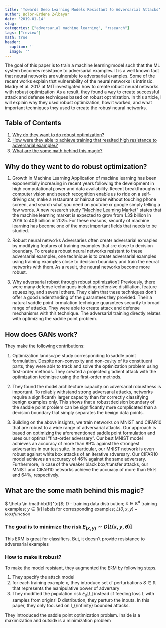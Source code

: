 ```yaml
---
title: 'Towards Deep Learning Models Resistant to Adversarial Attacks'
author: Bolor-Erdene Zolbayar
date: '2019-01-14'
slug:
categories: ["adversarial machine learning", "research"]
tags: ["review"]
math: true
header:
  caption: ''
  image: ''
---
```


The goal of this paper is to train a machine learning model such that the ML system becomes resistance to adversarial examples. It is a well known fact that neural networks are vulnerable to adversarial examples. Some of the recent works explain that vulnerability of the neural networks is intrinsic. Madry et al. 2017 at MIT investigated how to create robust neural networks with robust optimization. As a result, they found a way to create successful attack and defense techniques based on robust optimization. In this article, I will explain why they used robust optimization, how it worked, and what important techniques they used to create the robust neural networks.

## Table of Contents

1. [Why do they want to do robust optimization?](#why)
2. [How were they able to achieve training that resulted high resistance to adversarial examples?](#how)
3. [What are the some math behind this magic?](#what)

## Why do they want to do robust optimization? <a id="why"></a>

1. Growth in Machine Learning
Application of machine learning has been exponentially increasing in recent years following the development in high computational power and data availability. Recent breakthroughs in computer vision and speech recognition enable us to ride on a self-driving car, make a restaurant or haircut order without touching phone screen, and  search what you need on youtube or google simply telling a few words. A new research study ["Machine Learning Market"](https://www.marketwatch.com/press-release/global-machine-learning-market-2018-expected-to-reach-3998-billion-by-2025-and-research-analysis-done-by-technologies-types-2018-08-20) states that the machine learning market is expected to grow from 1.3$ billion in 2016 to 40$ billion in 2025. For these reasons, security of machine learning has become one of the most important fields that needs to be studied.

2. Robust neural networks 
Adversaries often create adversarial exmaples by modifying features of training examples that are close to decision boundary. To create a robust neural networks resistant to these adversarial examples, one technique is to create adversarial examples using training examples close to decision boundary and train the neural networks with them. As a result, the neural networks become more robust. 

3. Why adversarial robust through robust optimization?
Previously, there were many defense techniques including defensive distillation, feature squeezing, and several others. They claim that these techniques don't offer a good understanding of the guarantees they provided. Their a natural saddle point formulation technique guarantees security to broad range of attacks. They were able to create attack and defense mechanisms with this technique. The adversarial training directly relates with optimizing the saddle point problem.  


## How does GANs work? <a id="how"></a>

They make the following contributions:

1. Optimization landscape study corresponding to saddle point formulation. Despite non-convexity and non-cavity of its constituent parts, they were able to track and solve the optimization problem using first-order methods. They created a projected gradient attack with the optimization technique using the first-order methods. 

2. They found the model architecture capacity on adversarial robustness is important. To reliably withstand strong adversarial attacks, networks
require a significantly larger capacity than for correctly classifying benign examples only. This shows that a robust decision boundary of the saddle point problem can be significantly more complicated than a decision boundary that simply separates the benign data points.

3. Building on the above insights, we train networks on MNIST and CIFAR10 that are robust to
a wide range of adversarial attacks. Our approach is based on optimizing the aforementioned
saddle point formulation and uses our optimal “first-order adversary”. Our best MNIST model
achieves an accuracy of more than 89% against the strongest adversaries in our test suite. In
particular, our MNIST network is even robust against white box attacks of an iterative adversary.
Our CIFAR10 model achieves an accuracy of 46% against the same adversary. Furthermore,
in case of the weaker black box/transfer attacks, our MNIST and CIFAR10 networks achieve
the accuracy of more than 95% and 64%, respectively.

## What are the some math behind this magic? <a id="what"></a>

$ \theta \in \mathbb{R}^{d}$; D - training data distribution; $x \in \mathbb{R}^{d}$ training examples; $y \in [k]$ labels for corresponding 
examples; $L(\theta,x,y) - loss function$

### The goal is to minimize the risk $E_{(x,y)} \sim D[L(x,y,\theta)]$
This ERM is great for classifiers. But, it doesn't provide resistance to adversarial examples

### How to make it robust? 
To make the model resistant, they augmented the ERM by following steps.

1.  They specify the attack model
2. for each training example x, they introduce set of perturbations $S \in \mathbb{R}$ that represents the manipulative power of adversary
3. They modified the population risk $E_{d} [L]$ instead of feeding loss L with samples from original D distribution, they perturb the inputs. In this paper, they only focused on l_{\infinity} bounded attacks.

They introduced the saddle point optimization problem. Inside is a maximization and outside is a minimization problem.

